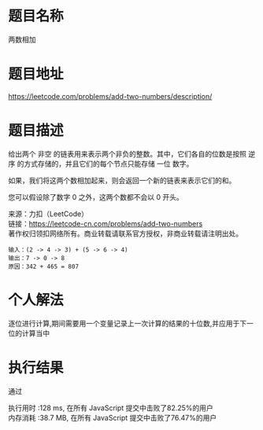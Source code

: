 # 题目名称  
两数相加    
# 题目地址  
https://leetcode.com/problems/add-two-numbers/description/    
# 题目描述  
给出两个 非空 的链表用来表示两个非负的整数。其中，它们各自的位数是按照 逆序 的方式存储的，并且它们的每个节点只能存储 一位 数字。  

如果，我们将这两个数相加起来，则会返回一个新的链表来表示它们的和。  

您可以假设除了数字 0 之外，这两个数都不会以 0 开头。  

来源：力扣（LeetCode）  
链接：https://leetcode-cn.com/problems/add-two-numbers  
著作权归领扣网络所有。商业转载请联系官方授权，非商业转载请注明出处。  
```
输入：(2 -> 4 -> 3) + (5 -> 6 -> 4)
输出：7 -> 0 -> 8
原因：342 + 465 = 807
```
# 个人解法  
逐位进行计算,期间需要用一个变量记录上一次计算的结果的十位数,并应用于下一位的计算当中
# 执行结果  
通过  

执行用时 :128 ms, 在所有 JavaScript 提交中击败了82.25%的用户  
内存消耗 :38.7 MB, 在所有 JavaScript 提交中击败了76.47%的用户  
